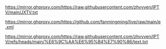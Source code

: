 https://mirror.ghproxy.com/https://raw.githubusercontent.com/zhvvven/IPTV/main/JXTV.txt

https://mirror.ghproxy.com/https://github.com/fanmingming/live/raw/main/e.xml

https://mirror.ghproxy.com/https://raw.githubusercontent.com/zhvvven/IPTV/refs/heads/main/%E6%9C%AA%E6%95%B4%E7%90%86/text.txt
